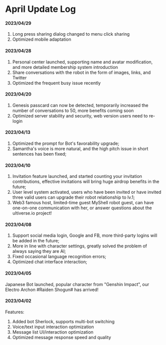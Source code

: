 # April Update Log

#### 2023/04/29

1. Long press sharing dialog changed to menu click sharing
2. Optimized mobile adaptation

#### 2023/04/28

1. Personal center launched, supporting name and avatar modification, and more detailed membership system introduction
2. Share conversations with the robot in the form of images, links, and Twitter
3. Optimized the frequent busy issue recently

#### 2023/04/20

1. Genesis passcard can now be detected, temporarily increased the number of conversations to 50, more benefits coming soon
2. Optimized server stability and security, web version users need to re-login

#### 2023/04/13

1. Optimized the prompt for Bot's favorability upgrade;
2. Samantha's voice is more natural, and the high pitch issue in short sentences has been fixed;

#### 2023/04/10

1. Invitation feature launched, and started counting your invitation contributions, effective invitations will bring huge airdrop benefits in the future;
2. User level system activated, users who have been invited or have invited three valid users can upgrade their robot relationship to lv.1;
3. Web3 famous host, limited-time guest MyShell robot guest, can have one-on-one communication with her, or answer questions about the ultiverse.io project!

#### 2023/04/08

1. Support social media login, Google and FB, more third-party logins will be added in the future;
2. More in line with character settings, greatly solved the problem of always saying they are AI;
3. Fixed occasional language recognition errors;
4. Optimized chat interface interaction;

#### 2023/04/05

Japanese Bot launched, popular character from "Genshin Impact", our Electro Archon #Raiden Shogun# has arrived!

#### 2023/04/02

Features:

1. Added bot Sherlock, supports multi-bot switching
2. Voice/text input interaction optimization
3. Message list UI/interaction optimization
4. Optimized message response speed and quality